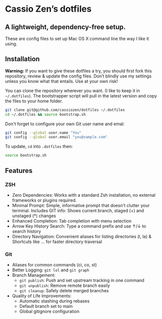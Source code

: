 
# Cassio Zen’s dotfiles

## A lightweight, dependency-free setup.

These are config files to set up Mac OS X command line the way I like it using.

## Installation

**Warning:** If you want to give these dotfiles a try, you should first fork this repository, review & update the config files. Don’t blindly use my settings unless you know what that entails. Use at your own risk!

You can clone the repository wherever you want. (I like to keep it in `~/.dotfiles`). The bootstrapper script will pull in the latest version and copy the files to your home folder.

```zsh
git clone git@github.com/cassiozen/dotfiles ~/.dotfiles
cd ~/.dotfiles && source bootstrap.sh
```

Don't forget to configure your own Git user name and emal:

```zsh
git config --global user.name "You"
git config --global user.email "you@xample.com"
```

To update, `cd` into `.dotfiles` then:

```zsh
source bootstrap.sh
```

## Features

### ZSH

- Zero Dependencies: Works with a standard Zsh installation, no external frameworks or plugins required.
- Minimal Prompt: Simple, informative prompt that doesn't clutter your terminal. Includes GIT info: Shows current branch, staged (+) and unstaged (*) changes
- Enhanced Completion: Tab completion with menu selection
- Arrow Key History Search: Type a command prefix and use ↑/↓ to search history
- Directory Navigation: Convenient aliases for listing directories (l, la) & Shortcuts like ... for faster directory traversal

### Git

- Aliases for common commands (ci, co, st)
- Better Logging: `git lol` and `git graph`
- Branch Management:
  - `git publish`: Push and set upstream tracking in one command
  - `git unpublish`: Remove remote branch easily
  - `git cleanup`: Safely delete merged branches
- Quality of Life Improvements:
  - Automatic stashing during rebases
  - Default branch set to main
  - Global gitignore configuration
